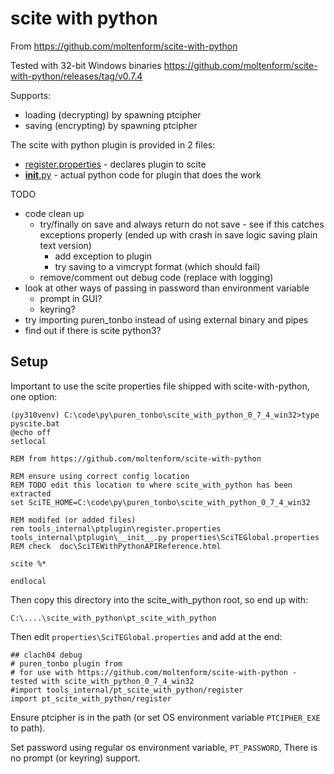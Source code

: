 # scite with python

From https://github.com/moltenform/scite-with-python

Tested with 32-bit Windows binaries https://github.com/moltenform/scite-with-python/releases/tag/v0.7.4

Supports:

  * loading (decrypting) by spawning ptcipher
  * saving (encrypting) by spawning ptcipher

The scite with python plugin is provided in 2 files:

  * [register.properties](./register.properties) - declares plugin to scite
  * [__init__.py](./__init__.py) - actual python code for plugin that does the work

TODO

  * code clean up
      * try/finally on save and always return do not save - see if this catches exceptions properly (ended up with crash in save logic saving plain text version)
          * add exception to plugin
          * try saving to a vimcrypt format (which should fail)
      * remove/comment out debug code (replace with logging)
  * look at other ways of passing in password than environment variable
      * prompt in GUI?
      * keyring?
  * try importing puren_tonbo instead of using external binary and pipes
  * find out if there is scite python3?

## Setup

Important to use the scite properties file shipped with scite-with-python, one option:


    (py310venv) C:\code\py\puren_tonbo\scite_with_python_0_7_4_win32>type pyscite.bat
    @echo off
    setlocal

    REM from https://github.com/moltenform/scite-with-python

    REM ensure using correct config location
    REM TODO edit this location to where scite_with_python has been extracted
    set SciTE_HOME=C:\code\py\puren_tonbo\scite_with_python_0_7_4_win32

    REM modifed (or added files)
    rem tools_internal\ptplugin\register.properties tools_internal\ptplugin\__init__.py properties\SciTEGlobal.properties
    REM check  doc\SciTEWithPythonAPIReference.html

    scite %*

    endlocal

Then copy this directory into the scite_with_python root, so end up with:

    C:\....\scite_with_python\pt_scite_with_python

Then edit `properties\SciTEGlobal.properties` and add at the end:

    ## clach04 debug
    # puren_tonbo plugin from
    # for use with https://github.com/moltenform/scite-with-python - tested with scite_with_python_0_7_4_win32
    #import tools_internal/pt_scite_with_python/register
    import pt_scite_with_python/register

Ensure ptcipher is in the path (or set OS environment variable `PTCIPHER_EXE` to path).

Set password using regular os environment variable, `PT_PASSWORD`, There is no prompt (or keyring) support.
